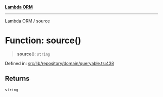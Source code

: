 [**Lambda ORM**](../README.md)

***

[Lambda ORM](../README.md) / source

# Function: source()

> **source**(): `string`

Defined in: [src/lib/repository/domain/queryable.ts:438](https://github.com/lambda-orm/lambdaorm-base/blob/5f10bdc7d0f008296efbcbe89bc2bf1ed03aaaef/src/lib/repository/domain/queryable.ts#L438)

## Returns

`string`

